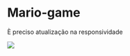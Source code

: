 # Mario-game
È preciso atualização na responsividade

<img src="https://cdn.discordapp.com/attachments/838041895354761296/1017059955242713098/unknown.png">
